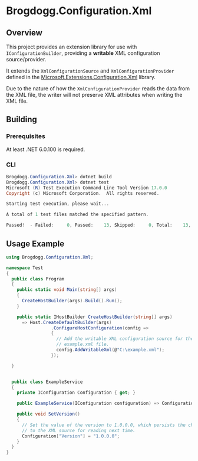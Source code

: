 # Brogdogg.Configuration.Xml

## Overview

This project provides an extension library for use with `IConfigurationBuilder`, providing 
a **writable** XML configuration source/provider.

It extends the `XmlConfigurationSource` and `XmlConfigurationProvider` defined in
the [Microsoft.Extensions.Configuration.Xml](https://github.com/dotnet/runtime/tree/master/src/libraries/Microsoft.Extensions.Configuration.Xml) library.

Due to the nature of how the `XmlConfigurationProvider` reads the data from the XML file,
the writer will not preserve XML attributes when writing the XML file.


## Building

### Prerequisites

At least .NET 6.0.100 is required.

### CLI

```PowerShell
Brogdogg.Configuration.Xml> dotnet build
Brogdogg.Configuration.Xml> dotnet test
Microsoft (R) Test Execution Command Line Tool Version 17.0.0
Copyright (c) Microsoft Corporation.  All rights reserved.

Starting test execution, please wait...

A total of 1 test files matched the specified pattern.

Passed!  - Failed:     0, Passed:    13, Skipped:     0, Total:    13, Duration: 385 ms - Brogdogg.Configuration.Xml.Tests.dll (net6.0)
```

## Usage Example

```csharp
using Brogdogg.Configuration.Xml;

namespace Test 
{
  public class Program
  {
    public static void Main(string[] args)
    {
      CreateHostBuilder(args).Build().Run();
    }

    public static IHostBuilder CreateHostBuilder(string[] args)
      => Host.CreateDefaultBuilder(args)
                 .ConfigureHostConfiguration(config =>
                 {
                   // Add the writable XML configuration source for the
                   // example.xml file.
                   config.AddWritableXml(@"C:\example.xml");
                 });

  }


  public class ExampleService
  {
    private IConfiguration Configuration { get; }

    public ExampleService(IConfiguration configuration) => Configuration = configuration;

    public void SetVersion()
    {
      // Set the value of the version to 1.0.0.0, which persists the changes
      // to the XML source for reading next time.
      Configuration["Version"] = "1.0.0.0";
    }
  }
}
```